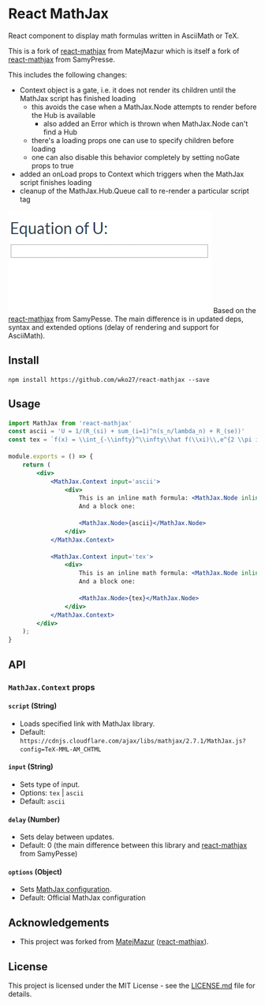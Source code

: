 # React MathJax

React component to display math formulas written in AsciiMath or TeX.

This is a fork of [react-mathjax](https://github.com/MatejMazur/react-mathjax) from MatejMazur which is itself a fork of [react-mathjax](https://github.com/SamyPesse/react-mathjax) from SamyPresse.

This includes the following changes:
* Context object is a gate, i.e. it does not render its children until the MathJax script has finished loading
  * this avoids the case when a MathJax.Node attempts to render before the Hub is available
    * also added an Error which is thrown when MathJax.Node can't find a Hub
  * there's a loading props one can use to specify children before loading
  * one can also disable this behavior completely by setting noGate props to true
* added an onLoad props to Context which triggers when the MathJax script finishes loading
* cleanup of the MathJax.Hub.Queue call to re-render a particular script tag

![Example of usage](/example.gif)
Based on the [react-mathjax](https://github.com/SamyPesse/react-mathjax) from SamyPesse. The main difference is in updated deps, syntax and extended options (delay of rendering and support for AsciiMath).

## Install
```
npm install https://github.com/wko27/react-mathjax --save
```

## Usage
```jsx
import MathJax from 'react-mathjax'
const ascii = 'U = 1/(R_(si) + sum_(i=1)^n(s_n/lambda_n) + R_(se))'
const tex = `f(x) = \\int_{-\\infty}^\\infty\\hat f(\\xi)\\,e^{2 \\pi i \\xi x}\\,d\\xi`

module.exports = () => {
    return (
        <div>
            <MathJax.Context input='ascii'>
                <div>
                    This is an inline math formula: <MathJax.Node inline>{'a = b'}</MathJax.Node>
                    And a block one:

                    <MathJax.Node>{ascii}</MathJax.Node>
                </div>
            </MathJax.Context>

            <MathJax.Context input='tex'>
                <div>
                    This is an inline math formula: <MathJax.Node inline>{'a = b'}</MathJax.Node>
                    And a block one:

                    <MathJax.Node>{tex}</MathJax.Node>
                </div>
            </MathJax.Context>
        </div>
    );
}
```

## API

### `MathJax.Context` props

#### `script` (String)
- Loads specified link with MathJax library.
- Default: `https://cdnjs.cloudflare.com/ajax/libs/mathjax/2.7.1/MathJax.js?config=TeX-MML-AM_CHTML`

#### `input` (String)
- Sets type of input.
- Options: `tex` | `ascii`
- Default: `ascii`

#### `delay` (Number)
- Sets delay between updates.
- Default: 0 (the main difference between this library and [react-mathjax](https://github.com/SamyPesse/react-mathjax) from SamyPesse)

#### `options` (Object)
- Sets [MathJax configuration](http://docs.mathjax.org/en/latest/options/index.html?highlight=hub.config#configuration-objects). 
- Default: Official MathJax configuration

## Acknowledgements
- This project was forked from [MatejMazur](https://github.com/MatejMazur) ([react-mathjax](https://github.com/MatejMazur/react-mathjax)).

## License
This project is licensed under the MIT License - see the [LICENSE.md](LICENSE.md) file for details.
